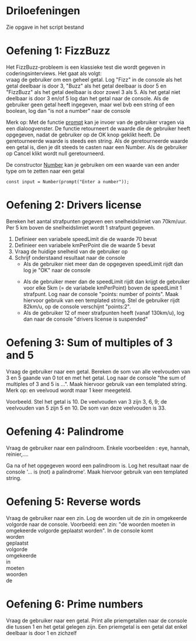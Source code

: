# Driloefeningen

Zie opgave in het script bestand

# Oefening 1: FizzBuzz

Het FizzBuzz-probleem is een klassieke test die wordt gegeven in coderingsinterviews. Het gaat als volgt:  
vraag de gebruiker om een geheel getal. Log "Fizz" in de console als het getal deelbaar is door 3, "Buzz" als het getal deelbaar is door 5 en "FizzBuzz" als het getal deelbaar is door zowel 3 als 5. Als het getal niet deelbaar is door 3 en/of 5 log dan het getal naar de console. Als de gebruiker geen getal heeft ingegeven, maar wel bvb een string of een boolean, log dan "is not a number" naar de console

Merk op: Met de functie [prompt](https://developer.mozilla.org/en-US/docs/Web/API/Window/prompt) kan je invoer van de gebruiker vragen via een dialoogvenster. De functie retourneert de waarde die de gebruiker heeft opgegeven, nadat de gebruiker op de OK knop geklikt heeft. De geretourneerde waarde is steeds een string. Als de geretourneerde waarde een getal is, dien je dit steeds te casten naar een Number. Als de gebruiker op Cancel klikt wordt null geretourneerd.

De constructor [Number](https://developer.mozilla.org/en-US/docs/Web/JavaScript/Reference/Global_Objects/Number) kan je gebruiken om een waarde van een ander type om te zetten naar een getal

```
const input = Number(prompt("Enter a number"));
```

# Oefening 2: Drivers license

Bereken het aantal strafpunten gegeven een snelheidslimiet van 70km/uur. Per 5 km boven de snelheidslimiet wordt 1 strafpunt gegeven.

1. Definieer een variabele speedLimit die de waarde 70 bevat
2. Definieer een variabele kmPerPoint die de waarde 5 bevat
3. Vraag de huidige snelheid van de gebruiker op
4. Schrijf onderstaand resultaat naar de console
   - Als de gebruiker niet meer dan de opgegeven speedLimit rijdt dan log je "OK" naar de console</p>
   - Als de gebruiker meer dan de speedLimit rijdt dan krijgt de gebruiker voor elke 5km (= de variabele kmPerPoint) boven de speedLimit 1 strafpunt. Log naar de console "points: number of points". Maak hiervoor gebruik van een templated string. Stel de gebruiker rijdt 82km/u, op de console verschijnt "points:2".
   - Als de gebruiker 12 of meer strafpunten heeft (vanaf 130km/u), log dan naar de console "drivers license is suspended"

# Oefening 3: Sum of multiples of 3 and 5

Vraag de gebruiker naar een getal. Bereken de som van alle veelvouden van 3 en 5 gaande van 0 tot en met het getal. Log naar de console "the sum of multiples of 3 and 5 is ...". Maak hiervoor gebruik van een templated string.
Merk op: en veelvoud wordt maar 1 keer meegeteld.

Voorbeeld. Stel het getal is 10. De veelvouden van 3 zijn 3, 6, 9; de veelvouden van 5 zijn 5 en 10. De som van deze veelvouden is 33.

# Oefening 4: Palindrome

Vraag de gebruiker naar een palindroom. Enkele voorbeelden : eye, hannah, reinier,....

Ga na of het opgegeven woord een palindroom is. Log het resultaat naar de console '... is (not) a palindrome'. Maak hiervoor gebruik van een templated string.

# Oefening 5: Reverse words

Vraag de gebruiker naar een zin.
Log de woorden uit de zin in omgekeerde volgorde naar de console.
Voorbeeld: een zin: "de woorden moeten in omgekeerde volgorde geplaatst worden".
In de console komt  
worden  
geplaatst  
volgorde  
omgekeerde  
in  
moeten  
woorden  
de

# Oefening 6: Prime numbers

Vraag de gebruiker naar een getal.
Print alle priemgetallen naar de console die tussen 1 en het getal gelegen zijn. Een priemgetal is een getal dat enkel deelbaar is door 1 en zichzelf
